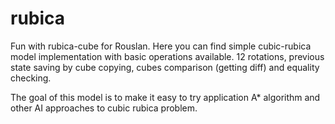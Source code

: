rubica
======

Fun with rubica-cube for Rouslan. Here you can find simple cubic-rubica model implementation with basic operations
available. 12 rotations, previous state saving by cube copying, cubes comparison (getting diff) and equality checking.

The goal of this model is to make it easy to try application A* algorithm and other AI approaches to cubic rubica
problem.